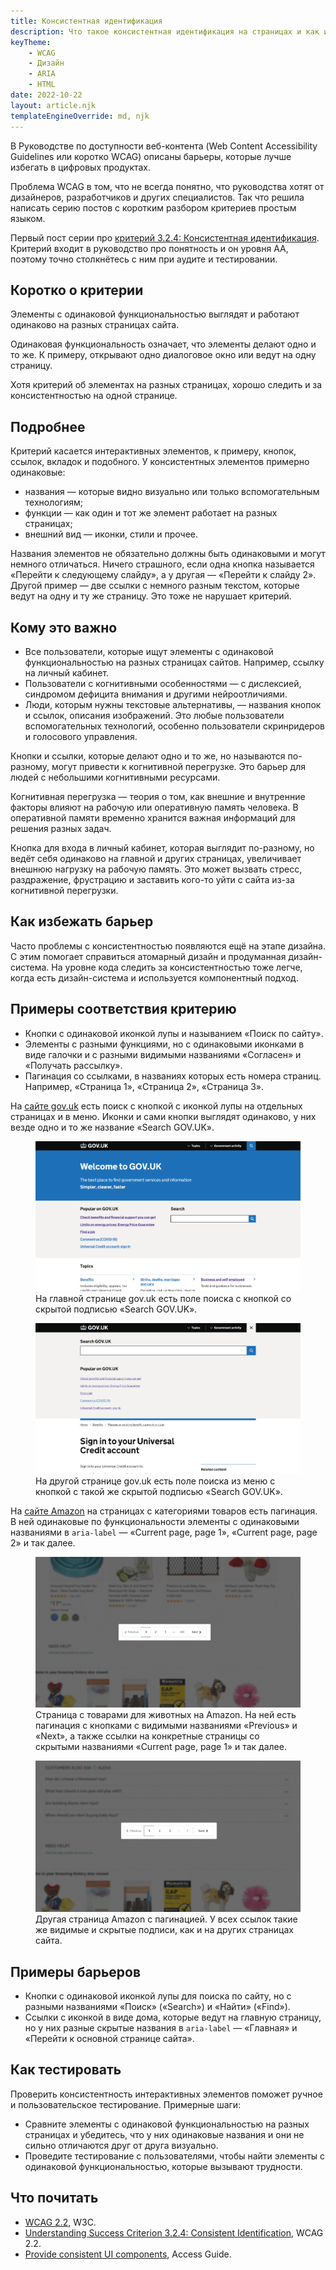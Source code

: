 ```yaml
---
title: Консистентная идентификация
description: Что такое консистентная идентификация на страницах и как избежать этот барьер.
keyTheme:
    - WCAG
    - Дизайн
    - ARIA
    - HTML
date: 2022-10-22
layout: article.njk
templateEngineOverride: md, njk
---
```

В Руководстве по доступности веб-контента (Web Content Accessibility Guidelines или коротко WCAG) описаны барьеры, которые лучше избегать в цифровых продуктах.

Проблема WCAG в том, что не всегда понятно, что руководства хотят от дизайнеров, разработчиков и других специалистов. Так что решила написать серию постов с коротким разбором критериев простым языком.

Первый пост серии про [критерий 3.2.4: Консистентная идентификация](https://www.w3.org/TR/WCAG22/#consistent-identification). Критерий входит в руководство про понятность и он уровня AA, поэтому точно столкнётесь с ним при аудите и тестировании.

## Коротко о критерии

Элементы с одинаковой функциональностью выглядят и работают одинаково на разных страницах сайта.

Одинаковая функциональность означает, что элементы делают одно и то же. К примеру, открывают одно диалоговое окно или ведут на одну страницу.

Хотя критерий об элементах на разных страницах, хорошо следить и за консистентностью на одной странице.

## Подробнее

Критерий касается интерактивных элементов, к примеру, кнопок, ссылок, вкладок и подобного. У консистентных элементов примерно одинаковые:

- названия — которые видно визуально или только вспомогательным технологиям;
- функции — как один и тот же элемент работает на разных страницах;
- внешний вид — иконки, стили и прочее.

Названия элементов не обязательно должны быть одинаковыми и могут немного отличаться. Ничего страшного, если одна кнопка называется «Перейти к следующему слайду», а у другая — «Перейти к слайду 2». Другой пример — две ссылки с немного разным текстом, которые ведут на одну и ту же страницу. Это тоже не нарушает критерий.

## Кому это важно

- Все пользователи, которые ищут элементы с одинаковой функциональностью на разных страницах сайтов. Например, ссылку на личный кабинет.
- Пользователи с когнитивными особенностями — с дислексией, синдромом дефицита внимания и другими нейроотличиями.
- Люди, которым нужны текстовые альтернативы, — названия кнопок и ссылок, описания изображений. Это любые пользователи вспомогательных технологий, особенно пользователи скринридеров и голосового управления.

Кнопки и ссылки, которые делают одно и то же, но называются по-разному, могут привести к когнитивной перегрузке. Это барьер для людей с небольшими когнитивными ресурсами.

Когнитивная перегрузка — теория о том, как внешние и внутренние факторы влияют на рабочую или оперативную память человека. В оперативной памяти временно хранится важная информаций для решения разных задач.

Кнопка для входа в личный кабинет, которая выглядит по-разному, но ведёт себя одинаково на главной и других страницах, увеличивает внешнюю нагрузку на рабочую память. Это может вызвать стресс, раздражение, фрустрацию и заставить кого-то уйти с сайта из-за когнитивной перегрузки.

## Как избежать барьер

Часто проблемы с консистентностью появляются ещё на этапе дизайна. С этим помогает справиться атомарный дизайн и продуманная дизайн-система. На уровне кода следить за консистентностью тоже легче, когда есть дизайн-система и используется компонентный подход.

## Примеры соответствия критерию

- Кнопки с одинаковой иконкой лупы и называнием «Поиск по сайту».
- Элементы с разными функциями, но с одинаковыми иконками в виде галочки и c разными видимыми названиями «Согласен» и «Получать рассылку».
- Пагинация со ссылками, в названиях которых есть номера страниц. Например, «Страница 1», «Страница 2», «Страница 3».

На [сайте gov.uk](http://gov.uk/) есть поиск с кнопкой с иконкой лупы на отдельных страницах и в меню. Иконки и сами кнопки выглядят одинаково, у них везде одно и то же название «Search GOV.UK».

<figure class="article__image">
  <img
    class="article__image-item"
    src="images/govuk-first-page.png"
    alt="Главная страница сайта правительства Британии. Под заголовком с приветствием пользователей две колонки с содержимым. В одной ссылки на популярные страницы, в другой строка поиска по сайту. У строки видимая подпись «Искать gov.uk», рядом со строкой кнопка с иконкой лупы."
  >
  <figcaption class="article__image-caption">
    На главной странице gov.uk есть поле поиска с кнопкой со скрытой подписью «Search GOV.UK».
  </figcaption>
</figure>

<figure class="article__image">
  <img
    class="article__image-item"
    src="images/govuk-second-page.png"
    alt="Другая страница сайта правительства Британии с информацией о входе в аккаунт на сайте. Открыто меню с пустой строкой поиска по сайту. У неё есть видимая подпись «Искать gov.uk», рядом со строкой расположена кнопка с иконкой лупы."
  >
  <figcaption class="article__image-caption">
    На другой странице gov.uk есть поле поиска из меню с кнопкой с такой же скрытой подписью «Search GOV.UK».
  </figcaption>
</figure>

На [сайте Amazon](https://www.amazon.com/) на страницах с категориями товаров есть пагинация. В ней одинаковые по функциональности элементы с одинаковыми названиями в `aria-label` — «Current page, page 1», «Current page, page 2» и так далее.

<figure class="article__image">
  <img
    class="article__image-item"
    src="images/amazon-first-page.png"
    alt="На странице расположено несколько карточек товаров, выделена пагинация. Видны элементы со стрелками «Вперёд», «Назад» и номерами «1», «2», «3», «400» и многоточием между «3» и «400». Сейчас активна первая страница."
  >
  <figcaption class="article__image-caption">
    Страница с товарами для животных на Amazon. На ней есть пагинация с кнопками с видимыми названиями «Previous» и «Next», а также ссылки на конкретные страницы со скрытыми названиями «Current page, page 1» и так далее.
  </figcaption>
</figure>

<figure class="article__image">
  <img
    class="article__image-item"
    src="images/amazon-second-page.png"
    alt="На странице расположено несколько карточек товаров и блок с ответами на самые частые вопросы, выделена пагинация. Видны элементы со стрелками «Вперёд», «Назад» и номерами «1», «2», «3», «7» и многоточием между «3» и «7». Сейчас активна первая страница."
  >
  <figcaption class="article__image-caption">
    Другая страница Amazon с пагинацией. У всех ссылок такие же видимые и скрытые подписи, как и на других страницах сайта.
  </figcaption>
</figure>

## Примеры барьеров

- Кнопки с одинаковой иконкой лупы для поиска по сайту, но с разными названиями «Поиск» («Search») и «Найти» («Find»).
- Ссылки с иконкой в виде дома, которые ведут на главную страницу, но у них разные скрытые названия в `aria-label` — «Главная» и «Перейти к основной странице сайта».

## Как тестировать

Проверить консистентность интерактивных элементов поможет ручное и пользовательское тестирование. Примерные шаги:

- Сравните элементы с одинаковой функциональностью на разных страницах и убедитесь, что у них одинаковые названия и они не сильно отличаются друг от друга визуально.
- Проведите тестирование с пользователями, чтобы найти элементы с одинаковой функциональностью, которые вызывают трудности.

## Что почитать

- [WCAG 2.2](https://www.w3.org/TR/WCAG22/), W3C.
- [Understanding Success Criterion 3.2.4: Consistent Identification](https://www.w3.org/WAI/WCAG22/Understanding/consistent-identification.html), WCAG 2.2.
- [Provide consistent UI components](https://www.accessguide.io/guide/consistent-ui/), Access Guide.
